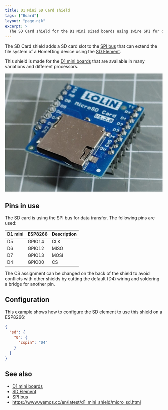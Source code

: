 ```yaml
---
title: D1 Mini SD Card shield
tags: ["Board"]
layout: "page.njk"
excerpt: >
  The SD Card shield for the D1 Mini sized boards using 1wire SPI for data transfer.
---
```


The SD Card shield adds a SD card slot to the [SPI bus] that can extend the file system of a
HomeDing device using the [SD Element].

This shield is made for the [D1 mini boards] that are available in many variations and different processors.

![d1mini-sd](/boards/mini/shield-sd.jpg)

## Pins in use

The SD card is using the SPI bus for data transfer. The following pins are used:

| D1 mini | ESP8266 | Description |
| ------- | ------- | ----------- |
| D5      | GPIO14  | CLK         |
| D6      | GPIO12  | MISO        |
| D7      | GPIO13  | MOSI        |
| D4      | GPIO00  | CS          |

The CS assignment can be changed on the back of the shield to avoid conflicts with other shields
by cutting the default (D4) wiring and soldering a bridge for another pin.


## Configuration

This example shows how to configure the SD element to use this shield on a ESP8266:

``` json
{ 
  "sd": {
    "0": {
      "cspin": "D4"
    }
  }
}
```


## See also

* [D1 mini boards]
* [SD Element]
* [SPI bus]
* <https://www.wemos.cc/en/latest/d1_mini_shield/micro_sd.html>


[D1 mini boards]:/boards/mini/d1mini.md
[SPI bus]:/dev/spi.md
[SD Element]:/elements/sd.md
